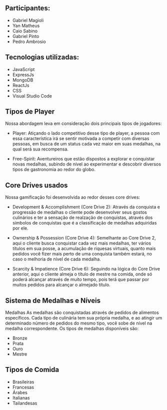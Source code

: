## Participantes:
- Gabriel Magioli
- Yan Matheus
- Caio Sabino
- Gabriel Pinto
- Pedro Ambrosio

## Tecnologias utilizadas:
- JavaScript
- ExpressJs
- MongoDB
- ReactJs
- CSS
- Visual Studio Code

## Tipos de Player
Nossa abordagem leva em consideração dois principais tipos de jogadores:

- Player: Atiçando o  lado competitivo desse tipo de player, a pessoa com essa característica irá se sentir motivada a competir com diversas pessoas, em busca de um status cada vez maior em suas medalhas, na qual será sua recompensa.

- Free-Spirit: Aventureiros que estão dispostos a explorar e conquistar novas medalhas, subindo de nível ao experimentar e descobrir diversos tipos de gastronomia ao redor do globo.

## Core Drives usados
Nossa gamificação foi desenvolvida ao redor desses core drives:

- Development & Accomplishment (Core Drive 2): Através da conquista e progressão de medalhas o cliente pode desenvolver seus gostos culinários e ter a sensação de realzação de conquistas, através dos símbolos de conquistas que é a classificação de medalhas adquiridas por ele.

- Ownership & Possession (Core Drive 4): Semelhante ao Core Drive 2, aqui o cliente busca conquistar cada vez mais medalhas, ter vários títulos em sua posse, a acumulação de riquesas virtuais, quanto mais pedidos você fizer mais perto de uma conquista também estará, no caso o melhoria de nível de cada medalha.

- Scarcity & Impatience (Core Drive 6): Seguindo na lógica do Core Drive anterior, aqui o cliente almeja o título de mestre na comida, onde só poderá alcançar através de muito tempo, pois terá que passar por muitos pedidos para alcançar o almejado título.

## Sistema de Medalhas e Níveis
Medalhas
As medalhas são conquistadas através de pedidos de alimentos específicos. Cada tipo de culinária tem sua própria medalha, e ao atingir um determinado número de pedidos do mesmo tipo, você sobe de nível na medalha correspondente. Os tipos de medalhas disponíveis são:

- Bronze
- Prata
- Ouro
- Mestre

## Tipos de Comida
- Brasileiras
- Francesas
- Árabes
- Italianas
- Tailandesas